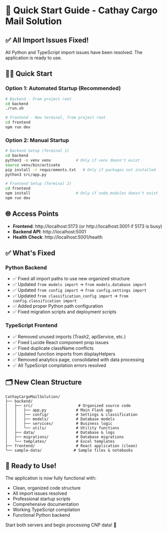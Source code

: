 # 🚀 Quick Start Guide - Cathay Cargo Mail Solution

## ✅ All Import Issues Fixed!

All Python and TypeScript import issues have been resolved. The application is ready to use.

## 🏃‍♂️ Quick Start

### Option 1: Automated Startup (Recommended)
```bash
# Backend - From project root
cd backend
./run.sh

# Frontend - New terminal, from project root  
cd frontend
npm run dev
```

### Option 2: Manual Startup
```bash
# Backend Setup (Terminal 1)
cd backend
python3 -m venv venv           # Only if venv doesn't exist
source venv/bin/activate
pip install -r requirements.txt   # Only if packages not installed
python3 src/app.py

# Frontend Setup (Terminal 2)
cd frontend
npm install                    # Only if node_modules doesn't exist
npm run dev
```

## 🌐 Access Points

- **Frontend**: http://localhost:5173 (or http://localhost:3001 if 5173 is busy)
- **Backend API**: http://localhost:5001
- **Health Check**: http://localhost:5001/health

## ✅ What's Fixed

### Python Backend
- ✅ Fixed all import paths to use new organized structure
- ✅ Updated `from models import` → `from models.database import`
- ✅ Updated `from config import` → `from config.settings import` 
- ✅ Updated `from classification_config import` → `from config.classification import`
- ✅ Added proper Python path configuration
- ✅ Fixed migration scripts and deployment scripts

### TypeScript Frontend
- ✅ Removed unused imports (Trash2, apiService, etc.)
- ✅ Fixed Lucide React component prop issues
- ✅ Fixed duplicate className conflicts
- ✅ Updated function imports from displayHelpers
- ✅ Removed analytics page, consolidated with data processing
- ✅ All TypeScript compilation errors resolved

## 🗂️ New Clean Structure

```
CathayCargoMailSolution/
├── backend/
│   ├── src/                    # Organized source code
│   │   ├── app.py             # Main Flask app
│   │   ├── config/            # Settings & classification
│   │   ├── models/            # Database models  
│   │   ├── services/          # Business logic
│   │   └── utils/             # Utility functions
│   ├── data/                  # Database & logs
│   ├── migrations/            # Database migrations
│   └── templates/             # Excel templates
├── frontend/                  # React application (clean)
└── sample-data/              # Sample files & notebooks
```

## 🎯 Ready to Use!

The application is now fully functional with:
- Clean, organized code structure  
- All import issues resolved
- Professional startup scripts
- Comprehensive documentation
- Working TypeScript compilation
- Functional Python backend

Start both servers and begin processing CNP data! 🎉